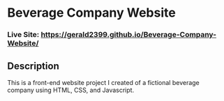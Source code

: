 # Beverage Company Website
### Live Site: https://gerald2399.github.io/Beverage-Company-Website/

## Description
This is a front-end website project I created of a fictional beverage company using HTML, CSS, and Javascript.
